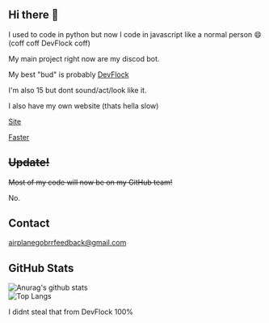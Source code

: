 ## Hi there :wave:

I used to code in python but now I code in javascript like a normal person 😄 (coff coff DevFlock coff)

My main project right now are my discod bot.

My best "bud" is probably [DevFlock](https://github.com/DevFlock)

I'm also 15 but dont sound/act/look like it.

I also have my own website (thats hella slow)

[Site](https://airplanegobrr.tk)

[Faster](http://72.219.69.45:2052/)

## ~~Update!~~

~~Most of my code will now be on my GitHub team!~~

No.

## Contact

airplanegobrrfeedback@gmail.com


## GitHub Stats 
![Anurag's github stats](https://github-readme-stats.vercel.app/api?username=AirplaneGoBrr&show_icons=true&theme=dark)<br>
![Top Langs](https://github-readme-stats.vercel.app/api/top-langs/?username=AirplaneGoBrr&theme=dark)

I didnt steal that from DevFlock 100%
